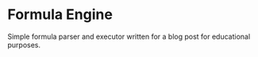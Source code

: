 # Formula Engine

Simple formula parser and executor written for a blog post for educational purposes.
